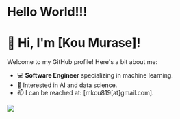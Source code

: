 # Hello World!!!

# 👋 Hi, I'm [Kou Murase]!
Welcome to my GitHub profile! Here's a bit about me:

- 💻 **Software Engineer** specializing in machine learning.
- 🌟 Interested in AI and data science.
- 📫 I can be reached at: [mkou819[at]gmail.com].

<!-- 
<a href="https://github.com/anuraghazra/github-readme-stats">
  <img align="left" src="https://github-readme-stats.vercel.app/api?username=KouMurase&count_private=true&show_icons=true" />
</a>
-->

<a href="https://github.com/anuraghazra/github-readme-stats">
  <img align="left" src="https://github-readme-stats.vercel.app/api/top-langs/?username=KouMurase" />
</a>
